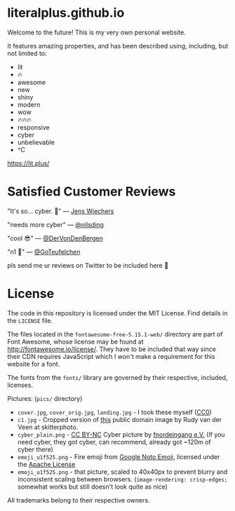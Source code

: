 literalplus.github.io
=====================

Welcome to the future! This is my very own personal website. 

It features amazing properties, and has been described using, including, but not limited to:

 * lit
 * 🔥
 * awesome
 * new
 * shiny
 * modern
 * wow
 * 🔥🔥🔥
 * responsive
 * cyber
 * unbelievable
 * ^C

https://lit.plus/

Satisfied Customer Reviews
==========================

"It's so... cyber. 🤣"
— [Jens Wiechers](https://twitter.com/jwiechers/status/1002720712048742403)

"needs more cyber"
— [@nilsding](https://twitter.com/nilsding/status/862775336261607424)

"cool 😎"
— [@DerVonDenBergen](https://twitter.com/DerVonDenBergen/status/862777956250390530)

"n1 💪"
— [@GoTeufelchen](https://twitter.com/go_teufelchen)

pls send me ur reviews on Twitter to be included here 💖

License
========

The code in this repository is licensed under the MIT License.
Find details in the `LICENSE` file.
 
The files located in the `fontawesome-free-5.15.1-web/` directory
are part of Font Awesome, whose license may be found
at http://fontawesome.io/license/. They have to be
included that way since their CDN requires JavaScript
which I won't make a requirement for this website
for a font.

The fonts from the `fonts/` library are governed by their
respective, included, licenses.

Pictures: (`pics/` directory)

 * `cover.jpg`, `cover_orig.jpg`, `landing.jpg` - 
   I took these myself ([CC0](https://creativecommons.org/publicdomain/zero/1.0/))
 * `c1.jpg` - Cropped version of [this](https://skitterphoto.com/photos/528/birds-in-orange)
   public domain image by Rudy van der Veen at skitterphoto.
 * `cyber_plain.png` - [CC BY-NC](https://creativecommons.org/licenses/by-nc/4.0/) Cyber picture by <a href="https://cyber.equipment/">fnordeingang e.V.</a> (If you need cyber, they got cyber, can recommend, already got ~120m of cyber there)
 * `emoji_u1f525.png` - Fire emoji from [Google Noto Emoji](https://github.com/googlefonts/noto-emoji), licensed under the [Apache License](https://github.com/googlefonts/noto-emoji#license)
 * `emoji_u1f525.png` - that picture, scaled to 40x40px to prevent blurry and inconsistent scaling between browsers. (`image-rendering: crisp-edges;` somewhat works but still doesn't look quite as nice)

All trademarks belong to their respective owners.
